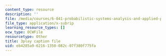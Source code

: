 ```yaml
---
content_type: resource
description: ''
file: /media/courses/6-041-probabilistic-systems-analysis-and-applied-probability-fall-2010/eb4285a962161350082c07f380f775fa_HIMxdWDLEK8.srt
file_type: application/x-subrip
learning_resource_types: []
ocw_type: OCWFile
resourcetype: Other
title: 3play caption file
uid: eb4285a9-6216-1350-082c-07f380f775fa
---
```

